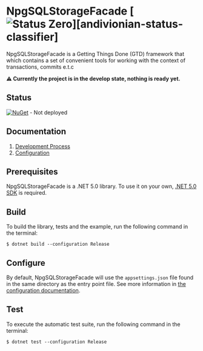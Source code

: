 NpgSQLStorageFacade [![Status Zero][status-zero]][andivionian-status-classifier]
==========

NpgSQLStorageFacade is a Getting Things Done (GTD) framework that 
which contains a set of convenient tools for working with the context of transactions, commits e.t.c

**⚠ Currently the project is in the develop state, nothing is ready yet.**

Status
-------------

[![NuGet]()]() - Not deployed

Documentation
-------------

1. [Development Process][docs.1.development-process]
2. [Configuration][docs.2.configuration]

Prerequisites
-------------

NpgSQLStorageFacade is a .NET 5.0 library. To use it on your own, [.NET 5.0
SDK][dotnet.download] is required.

Build
-----

To build the library, tests and the example, run the following
command in the terminal:

```console
$ dotnet build --configuration Release
```

Configure
---------

By default, NpgSQLStorageFacade will use the `appsettings.json` file found in the same
directory as the entry point file. See more information
in [the configuration documentation][docs.2.configuration].

Test
----

To execute the automatic test suite, run the following command in the terminal:

```console
$ dotnet test --configuration Release
```


[status-zero]: https://img.shields.io/badge/status-zero-lightgrey.svg

[docs.1.development-process]: docs/1.development-process.md
[docs.2.configuration]: docs/2.configuration.md
[dotnet.download]: https://dotnet.microsoft.com/download
